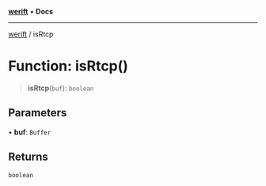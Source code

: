 [**werift**](../README.md) • **Docs**

***

[werift](../globals.md) / isRtcp

# Function: isRtcp()

> **isRtcp**(`buf`): `boolean`

## Parameters

• **buf**: `Buffer`

## Returns

`boolean`
